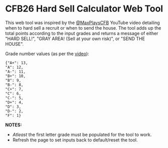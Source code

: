 # CFB26 Hard Sell Calculator Web Tool
This web tool was inspired by the [@MaxPlaysCFB](https://www.youtube.com/watch?v=fJ1jxkcjMoQ) YouTube video detailing when to hard sell a recruit or when to send the house. The tool adds up the total points according to the input grades and returns a message of either "HARD SELL!", "GRAY AREA! (Sell at your own risk)", or "SEND THE HOUSE".

Grade number values (as per the [video](https://www.youtube.com/watch?v=fJ1jxkcjMoQ)):

    {"A+": 13,
    "A": 12,
    "A-": 11,
    "B+": 10,
    "B": 9,
    "B-": 8,
    "C+": 7,
    "C": 6,
    "C-": 5,
    "D+": 4,
    "D": 3,
    "D-": 2,
    "F": 1}

    
<b>NOTES:</b>
- _Atleast_ the first letter grade must be populated for the tool to work.
- Refresh the page to set inputs back to default/reset the tool.
